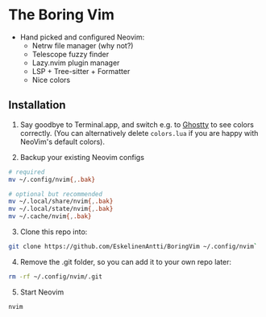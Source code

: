 # The Boring Vim

- Hand picked and configured Neovim:
  - Netrw file manager (why not?)
  - Telescope fuzzy finder
  - Lazy.nvim plugin manager
  - LSP + Tree-sitter + Formatter
  - Nice colors

## Installation

1. Say goodbye to Terminal.app, and switch e.g. to
   [Ghostty](https://ghostty.org/) to see colors correctly. (You can
   alternatively delete `colors.lua` if you are happy with NeoVim's default
   colors).

2. Backup your existing Neovim configs

```sh
# required
mv ~/.config/nvim{,.bak}

# optional but recommended
mv ~/.local/share/nvim{,.bak}
mv ~/.local/state/nvim{,.bak}
mv ~/.cache/nvim{,.bak}
```

3. Clone this repo into:

```sh
git clone https://github.com/EskelinenAntti/BoringVim ~/.config/nvim`
```

4. Remove the .git folder, so you can add it to your own repo later:

```sh
rm -rf ~/.config/nvim/.git
```

5. Start Neovim

```sh
nvim
```
